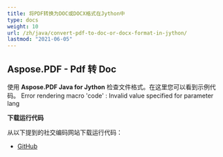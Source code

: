 ```yaml
---
title: 将PDF转换为DOC或DOCX格式在Jython中
type: docs
weight: 10
url: /zh/java/convert-pdf-to-doc-or-docx-format-in-jython/
lastmod: "2021-06-05"
---
```


## Aspose.PDF - Pdf 转 Doc

使用 **Aspose.PDF Java for Jython** 检查文件格式。在这里您可以看到示例代码。
Error rendering macro 'code' : Invalid value specified for parameter lang

**下载运行代码**

从以下提到的社交编码网站下载运行代码：

- [GitHub](https://github.com/aspose-pdf/Aspose.PDF-for-Java/releases)